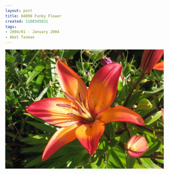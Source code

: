 ```yaml
---
layout: post
title: 04098 Funky Flower
created: 1100345031
tags:
- 2004/01 - January 2004
- Abel Tasman
---
```


<img src="/image/images/04098_funky_flower-1458.jpg"/>

